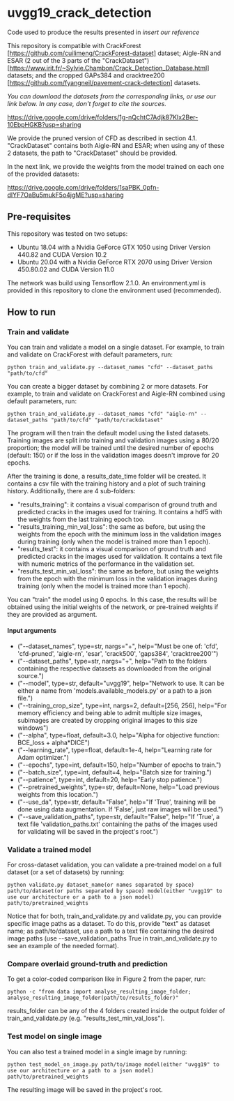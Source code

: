 # uvgg19_crack_detection
Code used to produce the results presented in _insert our reference_ 

This repository is compatible with CrackForest [https://github.com/cuilimeng/CrackForest-dataset] dataset; Aigle-RN and ESAR (2 out of the 3 parts of the "CrackDataset")[https://www.irit.fr/~Sylvie.Chambon/Crack_Detection_Database.html] datasets; and the cropped GAPs384 and cracktree200 [https://github.com/fyangneil/pavement-crack-detection] datasets.

_You can download the datasets from the corresponding links, or use our link below. In any case, don't forget to cite the sources._

https://drive.google.com/drive/folders/1g-nQchtC7Adjk87KIx2Ber-10EbpHGKB?usp=sharing

We provide the pruned version of CFD as described in section 4.1. "CrackDataset" contains both Aigle-RN and ESAR; when using any of these 2 datasets, the path to "CrackDataset" should be provided.

In the next link, we provide the weights from the model trained on each one of the provided datasets:

https://drive.google.com/drive/folders/1saPBK_0pfn-dIYF7OaBu5mukF5o4jgME?usp=sharing

## Pre-requisites
This repository was tested on two setups:
* Ubuntu 18.04 with a Nvidia GeForce GTX 1050 using Driver Version 440.82 and CUDA Version 10.2
* Ubuntu 20.04 with a Nvidia GeForce RTX 2070 using Driver Version 450.80.02 and CUDA Version 11.0

The network was build using Tensorflow 2.1.0. An environment.yml is provided in this repository to clone the environment used (recommended).

## How to run
### Train and validate
You can train and validate a model on a single dataset. For example, to train and validate on CrackForest with default parameters, run:
```
python train_and_validate.py --dataset_names "cfd" --dataset_paths "path/to/cfd"
```

You can create a bigger dataset by combining 2 or more datasets. For example, to train and validate on CrackForest and Aigle-RN combined using default parameters, run:
```
python train_and_validate.py --dataset_names "cfd" "aigle-rn" --dataset_paths "path/to/cfd" "path/to/crackdataset"
```

The program will then train the default model using the listed datasets. Training images are split into training and validation images using a 80/20 proportion; the model will be trained until the desired number of epochs (default: 150) or if the loss in the validation images doesn't improve for 20 epochs.

After the training is done, a results_date_time folder will be created. It contains a csv file with the training history and a plot of such training history. Additionally, there are 4 sub-folders:
* "results_training": it contains a visual comparison of ground truth and predicted cracks in the images used for training. It contains a hdf5 with the weights from the last training epoch too.
* "results_training_min_val_loss": the same as before, but using the weights from the epoch with the minimum loss in the validation images during training (only when the model is trained more than 1 epoch).
* "results_test": it contains a visual comparison of ground truth and predicted cracks in the images used for validation. It contains a text file with numeric metrics of the performance in the validation set.
* "results_test_min_val_loss": the same as before, but using the weights from the epoch with the minimum loss in the validation images during training (only when the model is trained more than 1 epoch).

You can "train" the model using 0 epochs. In this case, the results will be obtained using the initial weights of the network, or pre-trained weights if they are provided as argument.

#### Input arguments

* ("--dataset_names", type=str, nargs="+", help="Must be one of: 'cfd', 'cfd-pruned', 'aigle-rn', 'esar', 'crack500', 'gaps384', 'cracktree200'")
* ("--dataset_paths", type=str, nargs="+", help="Path to the folders containing the respective datasets as downloaded from the original source.")
* ("--model", type=str, default="uvgg19", help="Network to use. It can be either a name from 'models.available_models.py' or a path to a json file.")
* ("--training_crop_size", type=int, nargs=2, default=[256, 256], help="For memory efficiency and being able to admit multiple size images, subimages are created by cropping original images to this size windows")
* ("--alpha", type=float, default=3.0, help="Alpha for objective function: BCE_loss + alpha*DICE")
* ("--learning_rate", type=float, default=1e-4, help="Learning rate for Adam optimizer.")
* ("--epochs", type=int, default=150, help="Number of epochs to train.")
* ("--batch_size", type=int, default=4, help="Batch size for training.")
* ("--patience", type=int, default=20, help="Early stop patience.")
* ("--pretrained_weights", type=str, default=None, help="Load previous weights from this location.")
* ("--use_da", type=str, default="False", help="If 'True', training will be done using data augmentation. If 'False', just raw images will be used.")
* ("--save_validation_paths", type=str, default="False", help="If 'True', a text file 'validation_paths.txt' containing the paths of the images used for validating will be saved in the project's root.")

### Validate a trained model
For cross-dataset validation, you can validate a pre-trained model on a full dataset (or a set of datasets) by running:
```
python validate.py dataset_name(or names separated by space) path/to/dataset(or paths separated by space) model(either "uvgg19" to use our architecture or a path to a json model) path/to/pretrained_weights
```

Notice that for both, train_and_validate.py and validate.py, you can provide specific image paths as a dataset. To do this, provide "text" as dataset name; as path/to/dataset, use a path to a text file containing the desired image paths (use --save_validation_paths True in train_and_validate.py to see an example of the needed format).

### Compare overlaid ground-truth and prediction
To get a color-coded comparison like in Figure 2 from the paper, run:
```
python -c "from data import analyse_resulting_image_folder; analyse_resulting_image_folder(path/to/results_folder)"
```
results_folder can be any of the 4 folders created inside the output folder of train_and_validate.py (e.g. "results_test_min_val_loss").

### Test model on single image
You can also test a trained model in a single image by running:
```
python test_model_on_image.py path/to/image model(either "uvgg19" to use our architecture or a path to a json model) path/to/pretrained_weights
```
The resulting image will be saved in the project's root.